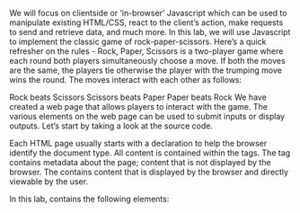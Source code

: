 We will focus on clientside or ‘in-browser’ Javascript which can be used to manipulate existing HTML/CSS, react to the client’s action, make requests to send and retrieve data, and much more.
In this lab, we will use Javascript to implement the classic game of rock-paper-scissors.
Here’s a quick refresher on the rules - Rock, Paper, Scissors is a two-player game where each round both players simultaneously choose a move. If both the moves are the same, the players tie otherwise the player with the trumping move wins the round. The moves interact with each other as follows:

Rock beats Scissors
Scissors beats Paper
Paper beats Rock
We have created a web page that allows players to interact with the game. The various elements on the web page can be used to submit inputs or display outputs. Let’s start by taking a look at the source code.

Each HTML page usually starts with a <!DOCTYPE html> declaration to help the browser identify the document type. All content is contained within the <html></html> tags. The <head> tag contains metadata about the page; content that is not displayed by the browser. The <body> contains content that is displayed by the browser and directly viewable by the user.

In this lab, <head> contains the following elements:

<title>: Contains a title that is displayed by the browser on the page’s tab.
<script>: Contains Javascript code or points to a different file with Javascript code. In this lab, All Javascript will be written in a different file (created in a later step). Once the file/code is loaded by the browser, The Javascript is executed.
<style>: Like a <script> element but for CSS, All CSS is either written in this tag or in a different file to which this tag refers. CSS is used to stylize the elements in the web page by specifying visual aspects such as margin, padding, color, etc.
